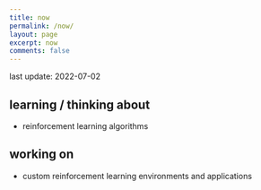 ```yaml
---
title: now
permalink: /now/
layout: page
excerpt: now
comments: false
---
```


last update: 2022-07-02

## learning / thinking about
- reinforcement learning algorithms

## working on
- custom reinforcement learning environments and applications


 